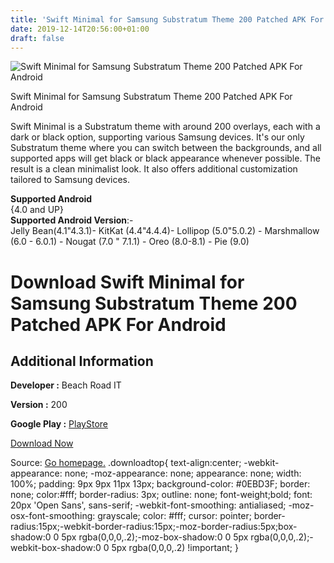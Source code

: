 ```yaml
---
title: 'Swift Minimal for Samsung Substratum Theme 200 Patched APK For Android'
date: 2019-12-14T20:56:00+01:00
draft: false
---
```


![Swift Minimal for Samsung Substratum Theme 200 Patched APK For Android](https://i0.wp.com/apkhome.net/wp-content/uploads/2019/12/Swift-Minimal-for-Samsung-Substratum-Theme-200-Patched.png "Swift Minimal for Samsung Substratum Theme 200 Patched APK For Android")

  

Swift Minimal for Samsung Substratum Theme 200 Patched APK For Android

Swift Minimal is a Substratum theme with around 200 overlays, each with a dark or black option, supporting various Samsung devices. It's our only Substratum theme where you can switch between the backgrounds, and all supported apps will get black or black appearance whenever possible. The result is a clean minimalist look. It also offers additional customization tailored to Samsung devices.

**Supported Android**  
{4.0 and UP}  
**Supported Android Version**:-  
Jelly Bean(4.1"4.3.1)- KitKat (4.4"4.4.4)- Lollipop (5.0"5.0.2) - Marshmallow (6.0 - 6.0.1) - Nougat (7.0 " 7.1.1) - Oreo (8.0-8.1) - Pie (9.0)

Download Swift Minimal for Samsung Substratum Theme 200 Patched APK For Android
===============================================================================

Additional Information
----------------------

**Developer :** Beach Road IT

**Version :** 200

**Google Play :** [PlayStore](https://play.google.com/store/apps/details?id=com.brit.swift.minimal)

  

[Download Now](https://store4app.co/post/swift-minimal-for-samsung-substratum-theme-200-patched-apk-for-android_1576353362)

  
Source: [Go homepage.](https://store4app.co/post/swift-minimal-for-samsung-substratum-theme-200-patched-apk-for-android_1576353362) .downloadtop{ text-align:center; -webkit-appearance: none; -moz-appearance: none; appearance: none; width: 100%; padding: 9px 9px 11px 13px; background-color: #0EBD3F; border: none; color:#fff; border-radius: 3px; outline: none; font-weight;bold; font: 20px 'Open Sans', sans-serif; -webkit-font-smoothing: antialiased; -moz-osx-font-smoothing: grayscale; color: #fff; cursor: pointer; border-radius:15px;-webkit-border-radius:15px;-moz-border-radius:5px;box-shadow:0 0 5px rgba(0,0,0,.2);-moz-box-shadow:0 0 5px rgba(0,0,0,.2);-webkit-box-shadow:0 0 5px rgba(0,0,0,.2) !important; }